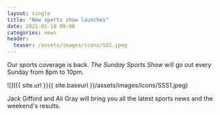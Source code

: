 ```yaml
---
layout: single
title: "New sports show launches"
date: 2021-01-10 09:00
categories: news
header:
  teaser: /assets/images/icons/SSS.jpeg
---
```

Our sports coverage is back. *The Sunday Sports Show* will go out every Sunday from 8pm to 10pm. 

![]({{ site.url }}{{ site.baseurl }}/assets/images/icons/SSS1.jpeg)

Jack Gifford and Ali Gray will bring you all the latest sports news and the weekend's results. 